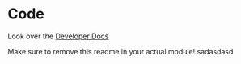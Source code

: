 # Code
Look over the [Developer Docs](https://docs.silverstripe.org)

Make sure to remove this readme in your actual module!
sadasdasd
